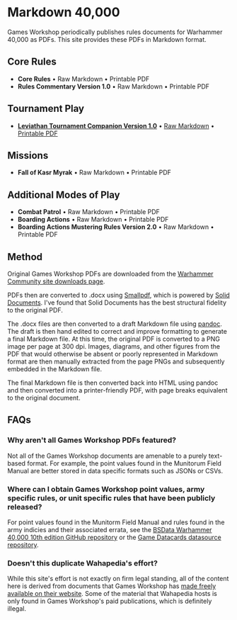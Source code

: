 # Markdown 40,000

Games Workshop periodically publishes rules documents for Warhammer 40,000 as PDFs. This site provides these PDFs in Markdown format. 

## Core Rules

- **Core Rules** • Raw Markdown • Printable PDF
- **Rules Commentary Version 1.0** • Raw Markdown • Printable PDF

## Tournament Play

- [**Leviathan Tournament Companion Version 1.0**](docs/leviathan-tournament-companion-version-1.0.md) • [Raw Markdown](https://raw.githubusercontent.com/andrewfrank/markdown-40000/main/docs/leviathan-tournament-companion-version-1.0.md) • [Printable PDF](docs/leviathan-tournament-companion-version-1.0.md.pdf)

## Missions

- **Fall of Kasr Myrak** • Raw Markdown • Printable PDF

## Additional Modes of Play

- **Combat Patrol** • Raw Markdown • Printable PDF
- **Boarding Actions** • Raw Markdown • Printable PDF
- **Boarding Actions Mustering Rules Version 2.0** • Raw Markdown • Printable PDF

## Method

Original Games Workshop PDFs are downloaded from the [Warhammer Community site downloads page](https://www.warhammer-community.com/warhammer-40000-downloads/). 

PDFs then are converted to .docx using [Smallpdf](https://smallpdf.com/), which is powered by [Solid Documents](http://solidframework.net/). I've found that Solid Documents has the best structural fidelity to the original PDF.

The .docx files are then converted to a draft Markdown file using [pandoc](https://pandoc.org/). The draft is then hand edited to correct and improve formatting to generate a final Markdown file. At this time, the original PDF is converted to a PNG image per page at 300 dpi. Images, diagrams, and other figures from the PDF that would otherwise be absent or poorly represented in Markdown format are then manually extracted from the page PNGs and subsequently embedded in the Markdown file.

The final Markdown file is then converted back into HTML using pandoc and then converted into a printer-friendly PDF, with page breaks equivalent to the original document.

## FAQs

### Why aren't all Games Workshop PDFs featured?

Not all of the Games Workshop documents are amenable to a purely text-based format. For example, the point values found in the Munitorum Field Manual are better stored in data specific formats such as JSONs or CSVs.

### Where can I obtain Games Workshop point values, army specific rules, or unit specific rules that have been publicly released?

For point values found in the Munitorm Field Manual and rules found in the army indicies and their associated errata, see the [BSData Warhammer 40,000 10th edition GitHub repository](https://github.com/BSData/wh40k-10e) or the [Game Datacards datasource repository](https://github.com/game-datacards/datasources).

### Doesn't this duplicate Wahapedia's effort?

While this site's effort is not exactly on firm legal standing, all of the content here is derived from documents that Games Workshop has [made freely available on their website](https://www.warhammer-community.com/warhammer-40000-downloads/). Some of the material that Wahapedia hosts is only found in Games Workshop's paid publications, which is definitely illegal.
